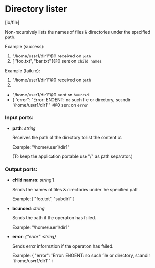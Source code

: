 # Directory lister

[io/file]

Non-recursively lists the names of files & directories under the specified path.

Example (success): 
1. "/home/user1/dir1"@0 received on `path`
2. [ "foo.txt", "bar.txt" ]@0 sent on `child names`

Example (failure): 
1. "/home/user1/dir1"@0 received on `path`
2. 
- "/home/user1/dir1"@0 sent on `bounced`
- {
  "error": "Error: ENOENT: no such file or directory, scandir '/home/user1/dir1'"
}@0 sent on `error`

### Input ports:

* __path__: _string_

    Receives the path of the directory to list the content of.
    
    Example:
    "/home/user1/dir1"
    
    (To keep the application portable use "/" as path separator.)



### Output ports:

* __child names__: _string[]_

    Sends the names of files & directories under the specified path.
    
    Example:
    [
      "foo.txt",
      "subdir1"
    ]



* __bounced__: _string_

    Sends the path if the operation has failed.
    
    Example:
    "/home/user1/dir1"



* __error__: _{"error" :string}_

    Sends error information if the operation has failed.
    
    Example: 
    {
      "error": "Error: ENOENT: no such file or directory, scandir '/home/user1/dir1'"
    }




